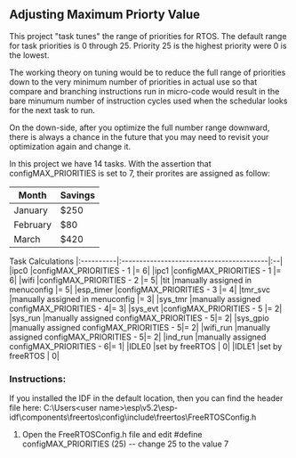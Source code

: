 ## Adjusting Maximum Priorty Value

This project "task tunes" the range of priorities for RTOS.  The default range for task priorities is 0 through 25.  Priority 25 is the highest priority were 0 is the lowest.

The working theory on tuning would be to reduce the full range of priorities down to the very minimum number of priorities in actual use so that compare and branching instructions run in micro-code would result in the bare minumum number of instruction cycles used when the schedular looks for the next task to run.

On the down-side, after you optimize the full number range downward, there is always a chance in the future that you may need to revisit your optimization again and change it.

In this project we have 14 tasks.  With the assertion that configMAX_PRIORITIES is set to 7, their prorites are assigned as follow:

| Month    | Savings |
| -------- | ------- |
| January  | $250    |
| February | $80     |
| March    | $420    |

Task         Calculations
|:----------|:-----------------------------------------|:--|
|ipc0       |configMAX_PRIORITIES - 1                  |= 6|
|ipc1       |configMAX_PRIORITIES - 1                  |= 6|
|wifi       |configMAX_PRIORITIES - 2                  |= 5|
|tit        |manually assigned in menuconfig           |= 5|
|esp_timer  |configMAX_PRIORITIES - 3                  |= 4|
|tmr_svc    |manually assigned in menuconfig           |= 3|
|sys_tmr    |manually assigned configMAX_PRIORITIES - 4|= 3|
|sys_evt    |configMAX_PRIORITIES - 5                  |= 2|
|sys_run    |manually assigned configMAX_PRIORITIES - 5|= 2|
|sys_gpio   |manually assigned configMAX_PRIORITIES - 5|= 2|
|wifi_run   |manually assigned configMAX_PRIORITIES - 5|= 2|
|ind_run    |manually assigned configMAX_PRIORITIES - 6|= 1|
|IDLE0      |set by freeRTOS                           |  0|
|IDLE1      |set by freeRTOS                           |  0|

### Instructions:
If you installed the IDF in the default location, then you can find the header file here:
C:\Users\<user name>\esp\v5.2\esp-idf\components\freertos\config\include\freertos\FreeRTOSConfig.h

1) Open the FreeRTOSConfig.h file and edit     #define configMAX_PRIORITIES (25)    -- change 25 to the value 7